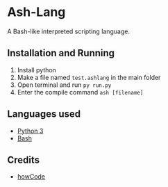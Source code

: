 # Ash-Lang
A Bash-like interpreted scripting language.

## Installation and Running
1. Install python
2. Make a file named `test.ashlang` in the main folder
3. Open terminal and run `py run.py`
4. Enter the compile command `ash [filename]`

## Languages used
- [Python 3](https://www.python.org/)
- [Bash](https://www.gnu.org/software/bash/)

## Credits
- [howCode](https://www.youtube.com/user/CreatiiveCode)